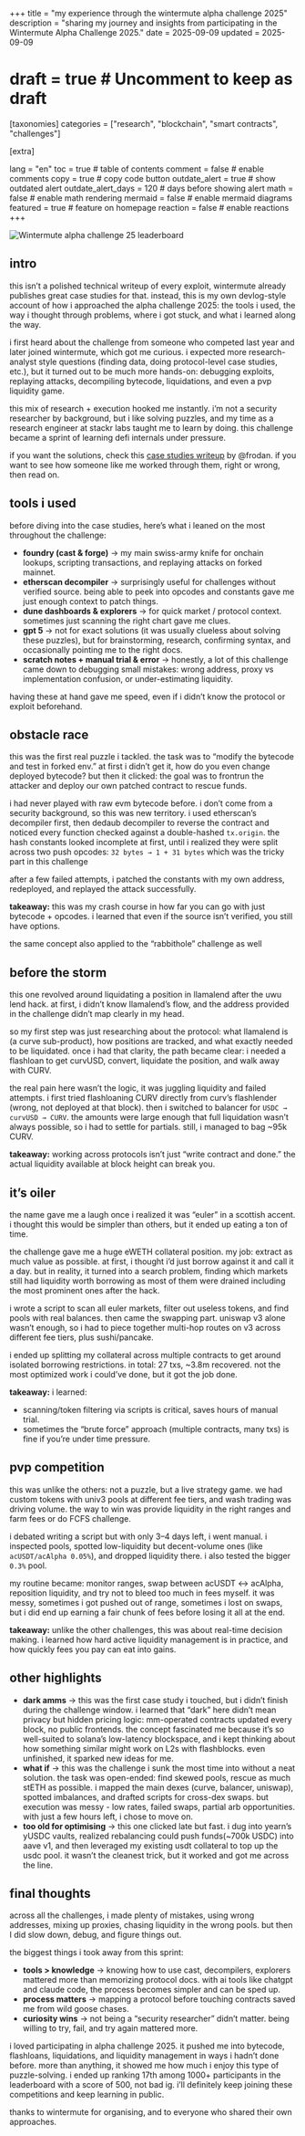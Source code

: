 +++
title = "my experience through the wintermute alpha challenge 2025"
description = "sharing my journey and insights from participating in the Wintermute Alpha Challenge 2025."
date = 2025-09-09
updated = 2025-09-09
# draft = true  # Uncomment to keep as draft

[taxonomies]
categories = ["research", "blockchain", "smart contracts", "challenges"] 

[extra]

lang = "en"
toc = true  # table of contents
comment = false  # enable comments
copy = true  # copy code button
outdate_alert = true  # show outdated alert
outdate_alert_days = 120  # days before showing alert
math = false  # enable math rendering
mermaid = false  # enable mermaid diagrams
featured = true  # feature on homepage
reaction = false  # enable reactions
+++

![Wintermute alpha challenge 25 leaderboard](/wintermute-challenge-25/leaderboard.png)

## intro

this isn’t a polished technical writeup of every exploit, wintermute already publishes great case studies for that. instead, this is my own devlog-style account of how i approached the alpha challenge 2025: the tools i used, the way i thought through problems, where i got stuck, and what i learned along the way.

i first heard about the challenge from someone who competed last year and later joined wintermute, which got me curious. i expected more research-analyst style questions (finding data, doing protocol-level case studies, etc.), but it turned out to be much more hands-on: debugging exploits, replaying attacks, decompiling bytecode, liquidations, and even a pvp liquidity game.

this mix of research + execution hooked me instantly. i’m not a security researcher by background, but i like solving puzzles, and my time as a research engineer at stackr labs taught me to learn by doing. this challenge became a sprint of learning defi internals under pressure.

if you want the solutions, check this [case studies writeup](https://github.com/Frodan/wintermute-alpha-2025-writeups) by @frodan. if you want to see how someone like me worked through them, right or wrong, then read on.

## tools i used

before diving into the case studies, here’s what i leaned on the most throughout the challenge:

- **foundry (cast & forge)** → my main swiss-army knife for onchain lookups, scripting transactions, and replaying attacks on forked mainnet.
- **etherscan decompiler** → surprisingly useful for challenges without verified source. being able to peek into opcodes and constants gave me just enough context to patch things.
- **dune dashboards & explorers** → for quick market / protocol context. sometimes just scanning the right chart gave me clues.
- **gpt 5** → not for exact solutions (it was usually clueless about solving these puzzles), but for brainstorming, research, confirming syntax, and occasionally pointing me to the right docs.
- **scratch notes + manual trial & error** → honestly, a lot of this challenge came down to debugging small mistakes: wrong address, proxy vs implementation confusion, or under-estimating liquidity.

having these at hand gave me speed, even if i didn’t know the protocol or exploit beforehand.

## obstacle race

this was the first real puzzle i tackled. the task was to “modify the bytecode and test in forked env.” at first i didn’t get it, how do you even change deployed bytecode? but then it clicked: the goal was to frontrun the attacker and deploy our own patched contract to rescue funds.

i had never played with raw evm bytecode before. i don’t come from a security background, so this was new territory. i used etherscan’s decompiler first, then dedaub decompiler to reverse the contract and noticed every function checked against a double-hashed `tx.origin`. the hash constants looked incomplete at first, until i realized they were split across two push opcodes: `32 bytes → 1 + 31 bytes` which was the tricky part in this challenge

after a few failed attempts, i patched the constants with my own address, redeployed, and replayed the attack successfully.

**takeaway:** this was my crash course in how far you can go with just bytecode + opcodes. i learned that even if the source isn’t verified, you still have options.

the same concept also applied to the “rabbithole” challenge as well

## before the storm

this one revolved around liquidating a position in llamalend after the uwu lend hack. at first, i didn’t know llamalend’s flow, and the address provided in the challenge didn’t map clearly in my head.

so my first step was just researching about the protocol: what llamalend is (a curve sub-product), how positions are tracked, and what exactly needed to be liquidated. once i had that clarity, the path became clear: i needed a flashloan to get curvUSD, convert, liquidate the position, and walk away with CURV.

the real pain here wasn’t the logic, it was juggling liquidity and failed attempts. i first tried flashloaning CURV directly from curv’s flashlender (wrong, not deployed at that block). then i switched to balancer for `USDC → curvUSD → CURV`. the amounts were large enough that full liquidation wasn’t always possible, so i had to settle for partials. still, i managed to bag ~95k CURV.

**takeaway:** working across protocols isn’t just “write contract and done.” the actual liquidity available at block height can break you.

## it’s oiler

the name gave me a laugh once i realized it was “euler” in a scottish accent. i thought this would be simpler than others, but it ended up eating a ton of time.

the challenge gave me a huge eWETH collateral position. my job: extract as much value as possible. at first, i thought i’d just borrow against it and call it a day. but in reality, it turned into a search problem, finding which markets still had liquidity worth borrowing as most of them were drained including the most prominent ones after the hack.

i wrote a script to scan all euler markets, filter out useless tokens, and find pools with real balances. then came the swapping part. uniswap v3 alone wasn’t enough, so i had to piece together multi-hop routes on v3 across different fee tiers, plus sushi/pancake.

i ended up splitting my collateral across multiple contracts to get around isolated borrowing restrictions. in total: 27 txs, ~3.8m recovered. not the most optimized work i could’ve done, but it got the job done.

**takeaway:** i learned:

- scanning/token filtering via scripts is critical, saves hours of manual trial.
- sometimes the “brute force” approach (multiple contracts, many txs) is fine if you’re under time pressure.

## pvp competition

this was unlike the others: not a puzzle, but a live strategy game. we had custom tokens with univ3 pools at different fee tiers, and wash trading was driving volume. the way to win was provide liquidity in the right ranges and farm fees or do FCFS challenge.

i debated writing a script but with only 3–4 days left, i went manual. i inspected pools, spotted low-liquidity but decent-volume ones (like `acUSDT/acAlpha 0.05%`), and dropped liquidity there. i also tested the bigger `0.3%` pool.

my routine became: monitor ranges, swap between acUSDT ↔ acAlpha, reposition liquidity, and try not to bleed too much in fees myself. it was messy, sometimes i got pushed out of range, sometimes i lost on swaps, but i did end up earning a fair chunk of fees before losing it all at the end.

**takeaway:** unlike the other challenges, this was about real-time decision making. i learned how hard active liquidity management is in practice, and how quickly fees you pay can eat into gains.

## other highlights

- **dark amms** → this was the first case study i touched, but i didn’t finish during the challenge window. i learned that “dark” here didn’t mean privacy but hidden pricing logic: mm-operated contracts updated every block, no public frontends. the concept fascinated me because it’s so well-suited to solana’s low-latency blockspace, and i kept thinking about how something similar might work on L2s with flashblocks. even unfinished, it sparked new ideas for me.
- **what if** → this was the challenge i sunk the most time into without a neat solution. the task was open-ended: find skewed pools, rescue as much stETH as possible. i mapped the main dexes (curve, balancer, uniswap), spotted imbalances, and drafted scripts for cross-dex swaps. but execution was messy - low rates, failed swaps, partial arb opportunities. with just a few hours left, i chose to move on.
- **too old for optimising** → this one clicked late but fast. i dug into yearn’s yUSDC vaults, realized rebalancing could push funds(~700k USDC) into aave v1, and then leveraged my existing usdt collateral to top up the usdc pool. it wasn’t the cleanest trick, but it worked and got me across the line.

## final thoughts

across all the challenges, i made plenty of mistakes, using wrong addresses, mixing up proxies, chasing liquidity in the wrong pools. but then I did slow down, debug, and figure things out.

the biggest things i took away from this sprint:

- **tools > knowledge** → knowing how to use cast, decompilers, explorers mattered more than memorizing protocol docs. with ai tools like chatgpt and claude code, the process becomes simpler and can be sped up.
- **process matters** → mapping a protocol before touching contracts saved me from wild goose chases.
- **curiosity wins** → not being a “security researcher” didn’t matter. being willing to try, fail, and try again mattered more.

i loved participating in alpha challenge 2025. it pushed me into bytecode, flashloans, liquidations, and liquidity management in ways i hadn’t done before. more than anything, it showed me how much i enjoy this type of puzzle-solving. i ended up ranking 17th among 1000+ participants in the leaderboard with a score of 500, not bad ig. i’ll definitely keep joining these competitions and keep learning in public.

thanks to wintermute for organising, and to everyone who shared their own approaches.
